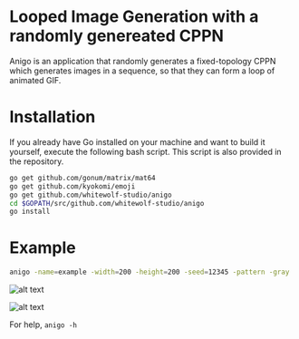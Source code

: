 # Looped Image Generation with a randomly genereated CPPN
Anigo is an application that randomly generates a fixed-topology CPPN which
generates images in a sequence, so that they can form a loop of animated GIF.

# Installation
If you already have Go installed on your machine and want to build it yourself,
execute the following bash script. This script is also provided in the repository.

```bash
go get github.com/gonum/matrix/mat64
go get github.com/kyokomi/emoji
go get github.com/whitewolf-studio/anigo
cd $GOPATH/src/github.com/whitewolf-studio/anigo
go install
```

# Example
```bash
anigo -name=example -width=200 -height=200 -seed=12345 -pattern -gray
```
![alt text](https://github.com/whitewolf-studio/anigo/blob/master/screenshot.png "screenshot")

![alt text](https://github.com/whitewolf-studio/anigo/blob/master/example.gif "example animation")

For help, `anigo -h`
